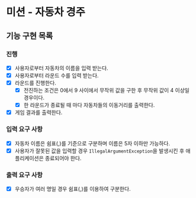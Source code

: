 # 미션 - 자동차 경주

## 기능 구현 목록

### 진행
- [X] 사용자로부터 자동차의 이름을 입력 받는다.
- [X] 사용자로부터 라운드 수를 입력 받는다.
- [X] 라운드를 진행한다.
    - [X] 전진하는 조건은 0에서 9 사이에서 무작위 값을 구한 후 무작위 값이 4 이상일 경우이다.
    - [X] 한 라운드가 종료될 때 마다 자동차들의 이동거리를 출력한다.
- [X] 게임 결과를 출력한다.

### 입력 요구 사항
- [X] 자동차 이름은 쉼표(,)를 기준으로 구분하며 이름은 5자 이하만 가능하다.
- [X] 사용자가 잘못된 값을 입력할 경우 `IllegalArgumentException`을 발생시킨 후 애플리케이션은 종료되어야 한다.

### 출력 요구 사항
- [X] 우승자가 여러 명일 경우 쉼표(,)를 이용하여 구분한다.

